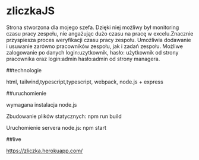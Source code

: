 # zliczkaJS

Strona stworzona dla mojego szefa. Dzięki niej możliwy był monitoring czasu pracy zespołu, nie angażując dużo czasu na pracę w excelu.Znacznie przyspiesza proces weryfikacji czasu pracy zespołu. Umożliwia dodawanie i usuwanie zarówno pracowników zespołu, jak i zadań zespołu. Możliwe zalogowanie po danych login:uzytkownik, hasło: użytkownik od strony pracownika oraz login:admin hasło:admin od strony managera.  

##technologie

html, tailwind,typescript,typescript, webpack, node.js + express

##uruchomienie

wymagana instalacja node.js

Zbudowanie plików statycznych:
npm run build

Uruchomienie servera node.js:
npm start

##live

https://zliczka.herokuapp.com/
